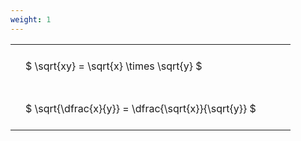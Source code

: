 ```yaml
---
weight: 1
---
```


<style type="text/css">
#T_816f8 th.col_heading {
  text-align: left;
  font-size: 1em;
}
#T_816f8 td {
  text-align: left;
  font-size: 1em;
  padding: 1.5em;
}
#T_816f8_row0_col0, #T_816f8_row1_col0 {
  width: 400px;
  white-space: pre-wrap;
}
</style>
<table id="T_816f8">
  <thead>
  </thead>
  <tbody>
    <tr>
      <td id="T_816f8_row0_col0" class="data row0 col0" >$ \sqrt{xy} = \sqrt{x} \times \sqrt{y} $</td>
    </tr>
    <tr>
      <td id="T_816f8_row1_col0" class="data row1 col0" >$ \sqrt{\dfrac{x}{y}} = \dfrac{\sqrt{x}}{\sqrt{y}} $</td>
    </tr>
  </tbody>
</table>
